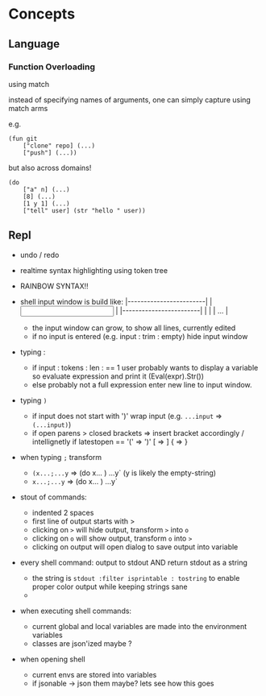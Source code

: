 # Concepts

## Language

### Function Overloading
using match

instead of specifying names of arguments, one can simply capture using match arms


e.g.

    (fun git
        ["clone" repo] (...)
        ["push"] (...))

but also across domains!

    (do
        ["a" n] (...)
        [8] (...)
        [1 y 1] (...)
        ["tell" user] (str "hello " user))

## Repl

- undo / redo

- realtime syntax highlighting using token tree
- RAINBOW SYNTAX!!

- shell input window is build like:
    |------------------------|
    |   <input>              |
    |------------------------|
    |                        |
    |   <output> ...         |
  - the input window can grow, to show all lines, currently edited
  - if no input is entered (e.g. input : trim : empty) hide input window

- typing <enter>:
    - if input : tokens : len : == 1
        user probably wants to display a variable
        so evaluate expression and print it (Eval(expr).Str())
    - else
        probably not a full expression
        enter new line to input window.

- typing `)`
    - if input does not start with ')'
        wrap input (e.g. `...input` => `(...input)`)
    - if open parens > closed brackets
        => insert bracket accordingly / intellignetly
            if latestopen == '(' => ')'
                              [  =>  ]
                              {  =>  }


- when typing `;` transform
    - `(x...;...y` => (do x... ) ...y` (y is likely the empty-string)
    - `x...;...y` => (do x... ) ...y`

- stout of commands:
    - indented 2 spaces
    - first line of output starts with >
    - clicking on `>` will hide output, transform `>` into `o`
    - clicking on `o` will show output, transform `o` into `>`
    - clicking on output will open dialog to save output into variable

- every shell command: output to stdout AND return stdout as a string
    - the string is `stdout :filter isprintable : tostring` to enable proper color output while keeping strings sane
    -

- when executing shell commands:
    - current global and local variables are made into the environment variables
    - classes are json'ized maybe ?

- when opening shell
    - current envs are stored into variables
    - if jsonable -> json them maybe? lets see how this goes
